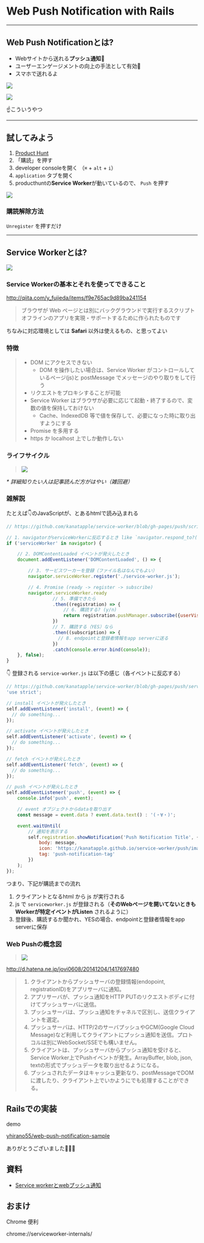 # Web Push Notification with Rails

---

## Web Push Notificationとは?

- Webサイトから送れる**プッシュ通知**:love_letter:
- ユーザーエンゲージメントの向上の手法として有効:tada:
- スマホで送れるよ

![](https://cloud.githubusercontent.com/assets/15371677/23242145/a25d1724-f9ba-11e6-9b66-8af804b1d1de.png)

![](https://pushnate.com/labs/wp-content/uploads/2015/11/and1.png)

:point_up:こういうやつ

---

## 試してみよう

1. [Product Hunt](https://www.producthunt.com/)
2. 「購読」を押す
3. developer consoleを開く （`⌘` + `alt` + `i`）
4. `application` タブを開く
5. producthuntの**Service Worker**が動いているので、 `Push` を押す

![](https://cloud.githubusercontent.com/assets/15371677/23242187/d99433da-f9ba-11e6-9bcd-a344a7fe7e03.png)

### 購読解除方法

`Unregister` を押すだけ

---

## Service Workerとは?

![](https://cloud.githubusercontent.com/assets/15371677/23242821/73867072-f9be-11e6-8511-cbad70740fe0.png)

### Service Workerの基本とそれを使ってできること

http://qiita.com/y_fujieda/items/f9e765ac9d89ba241154

> ブラウザが Web ページとは別にバックグラウンドで実行するスクリプト
> オフラインのアプリを実現・サポートするために作られたものです

ちなみに対応環境としては **Safari** 以外は使えるもの、と思ってよい

### 特徴

> * DOM にアクセスできない
>   * DOM を操作したい場合は、Service Worker がコントロールしているページ(js)と postMessage でメッセージのやり取りをして行う
> * リクエストをプロキシすることが可能
> * Service Worker はブラウザが必要に応じて起動・終了するので、変数の値を保持しておけない
>   * Cache、IndexedDB 等で値を保存して、必要になった時に取り出すようにする
> * Promise を多用する
> * https か localhost 上でしか動作しない

### ライフサイクル

> ![](https://qiita-image-store.s3.amazonaws.com/0/54850/3d998a7a-d0c1-bc87-cc27-645c6d92d34b.png)

_* 詳細知りたい人は記事読んだ方がはやい（雑回避）_

### 雑解説

たとえば:point_down:のJavaScriptが、とあるhtmlで読み込まれる

```javascript
// https://github.com/kanatapple/service-worker/blob/gh-pages/push/script/main.js

// 1. navigatorがserviceWorkerに反応するとき like `navigator.respond_to?(:serviceWorker)`
if ('serviceWorker' in navigator) {

    // 2. DOMContentLoaded イベントが発火したとき
    document.addEventListener('DOMContentLoaded', () => {

        // 3. サービスワーカーを登録（ファイル名はなんでもよい）
        navigator.serviceWorker.register('./service-worker.js');

        // 4. Promise (ready -> register -> subscribe)
        navigator.serviceWorker.ready
                 // 5. 準備できたら
                 .then((registration) => {
                     // 6. 購読する? (y/n)
                     return registration.pushManager.subscribe({userVisibleOnly: true});
                 })
                 // 7. 購読する（YES）なら
                 .then((subscription) => {
                   // 8. endpointと登録者情報をapp serverに送る
                 })
                 .catch(console.error.bind(console));
    }, false);
}
```

:point_down: 登録される `service-worker.js` は以下の感じ（各イベントに反応する）

```javascript
// https://github.com/kanatapple/service-worker/blob/gh-pages/push/service-worker.js
'use strict';

// install イベントが発火したとき
self.addEventListener('install', (event) => {
  // do something...
});

// activate イベントが発火したとき
self.addEventListener('activate', (event) => {
  // do something...
});

// fetch イベントが発火したとき
self.addEventListener('fetch', (event) => {
  // do something...
});

// push イベントが発火したとき
self.addEventListener('push', (event) => {
    console.info('push', event);

    // event オブジェクトからdataを取り出す
    const message = event.data ? event.data.text() : '(・∀・)';

    event.waitUntil(
        // 通知を表示する
        self.registration.showNotification('Push Notification Title', {
            body: message,
            icon: 'https://kanatapple.github.io/service-worker/push/images/image.jpg',
            tag: 'push-notification-tag'
        })
    );
});
```

つまり、下記が購読までの流れ

1. クライアントとなるhtml から js が実行される
2. js で `serviceworker.js` が登録される（**そのWebページを開いてないときもWorkerが特定イベントがListen** されるように）
3. 登録後、購読するか聞かれ、YESの場合、endpointと登録者情報をapp serverに保存

### Web Pushの概念図

> ![](http://cdn-ak.f.st-hatena.com/images/fotolife/j/jovi0608/20141204/20141204180839.png)

http://d.hatena.ne.jp/jovi0608/20141204/1417697480

> 1. クライアントからプッシュサーバの登録情報(endopoint, registrationID)をアプリサーバに通知。
> 2. アプリサーバが、プッシュ通知をHTTP PUTのリクエストボディに付けてプッシュサーバに送信。
> 3. プッシュサーバは、プッシュ通知をチャネルで区別し、送信クライアントを選定。
> 4. プッシュサーバは、HTTP/2のサーバプッシュやGCM(Google Cloud Message)など利用してクライアントにプッシュ通知を送信。プロトコルは別にWebSocket/SSEでも構いません。
> 5. クライアントは、プッシュサーバからプッシュ通知を受けると、Service Worker上でPushイベントが発生。ArrayBuffer, blob, json, textの形式でプッシュデータを取り出せるようになる。
> 6. プッシュされたデータはキャッシュ更新なり、postMessageでDOMに渡したり、クライアント上でいかようにでも処理することができる。

## Railsでの実装

demo

[yhirano55/web-push-notification-sample](https://github.com/yhirano55/web-push-notification-sample)

ありがとうございました:pray::pray::pray:

## 資料

* [Service workerとwebプッシュ通知](https://www.slideshare.net/zaruhiroyukisakuraba/service-workerweb-57713638)

## おまけ

Chrome 便利

chrome://serviceworker-internals/
